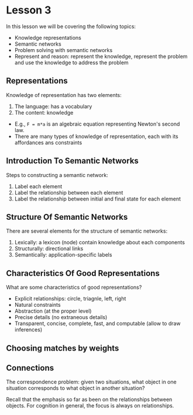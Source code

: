 # Lesson 3

In this lesson we will be covering the following topics:

- Knowledge representations
- Semantic networks
- Problem solving with semantic networks
- Represent and reason: represent the knowledge, represent the problem and use the knowledge to address the problem

## Representations

Knowledge of representation has two elements:

1. The language: has a vocabulary
2. The content: knowledge

- E.g., `F = m*a` is an algebraic equation representing Newton's second law.
- There are many types of knowledge of representation, each with its affordances ans constraints
  
## Introduction To Semantic Networks

Steps to constructing a semantic network:

1. Label each element
2. Label the relationship between each element
3. Label the relationship between initial and final state for each element

## Structure Of Semantic Networks

There are several elements for the structure of semantic networks:

1. Lexically: a lexicon (node) contain knowledge about each components 
2. Structurally: directional links
3. Semantically: application-specific labels

## Characteristics Of Good Representations

What are some characteristics of good representations?

- Explicit relationships: circle, triagnle, left, right
- Natural constraints
- Abstraction (at the proper level)
- Precise details (no extraneous details)
- Transparent, concise, complete, fast, and computable (allow to draw inferences)

## Choosing matches by weights


## Connections

The correspondence problem: given two situations, what object in one situation corresponds to what object in another situation?

Recall that the emphasis so far as been on the relationships between objects. For cognition in general, the focus is always on relationships.





